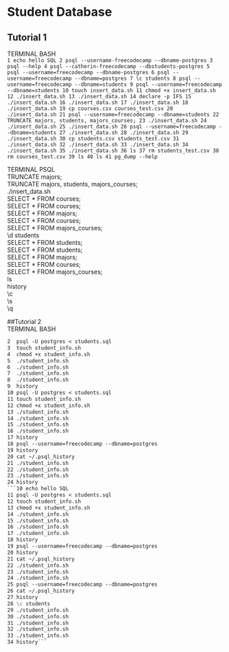 # Student Database

## Tutorial 1
TERMINAL BASH  
    ```1 echo hello SQL
2 psql --username-freecodecamp --dbname-postgres
3 psql --help
4 psql --catherin-freecodecamp --dbstudents-postgres
5 psql --username=freecodecamp --dbname-postgres
6 psql --username=freecodecamp --dbname=postgres
7 \c students
8 psql --username=freecodecamp --dbname=students
9 psql --username=freecodecamp --dbname=students
10 touch insert_data.sh
11 chmod +x insert_data.sh
12 ./insert_data.sh
13 ./insert_data.sh
14 declare -p IFS
15 ./insert_data.sh
16 ./insert_data.sh
17 ./insert_data.sh
18 ./insert_data.sh
19 cp courses.csv courses_test.csv
20 ./insert_data.sh
21 psql --username=freecodecamp --dbname=students
22 TRUNCATE majors, students, majors_courses;
23 ./insert_data.sh
24 ./insert_data.sh
25 ./insert_data.sh
26 psql --username=freecodecamp --dbname=students
27 ./insert_data.sh
28 ./insert_data.sh
29 ./insert_data.sh
30 cp students.csv students_test.csv
31 ./insert_data.sh
32 ./insert_data.sh
33 ./insert_data.sh
34 ./insert_data.sh
35 ./insert_data.sh
36 ls
37 rm students_test.csv
38 rm courses_test.csv
39 ls
40 ls
41 pg_dump --help```  
   
TERMINAL PSQL  
  TRUNCATE majors;  
  TRUNCATE majors, students, majors_courses;  
  ./insert_data.sh  
  SELECT * FROM courses;  
  SELECT * FROM courses;  
  SELECT * FROM majors;  
  SELECT * FROM courses;  
  SELECT * FROM majors_courses;  
  \d students  
  SELECT * FROM students;  
  SELECT * FROM students;  
  SELECT * FROM majors;  
  SELECT * FROM courses;  
  SELECT * FROM majors_courses;  
  ls  
  history  
  \c  
  \s  
  \q  

  ##Tutorial 2  
  TERMINAL BASH  
 ```1  echo hello SQL  
2  psql -U postgres < students.sql  
3  touch student_info.sh  
4  chmod +x student_info.sh  
5  ./student_info.sh  
6  ./student_info.sh  
7  ./student_info.sh  
8  ./student_info.sh  
9  history  
10 psql -U postgres < students.sql
11 touch student_info.sh
12 chmod +x student_info.sh
13 ./student_info.sh
14 ./student_info.sh
15 ./student_info.sh
16 ./student_info.sh
17 history
18 psql --username=freecodecamp --dbname=postgres
19 history
20 cat ~/.psql_history
21 ./student_info.sh
22 ./student_info.sh
23 ./student_info.sh
24 history
```10 echo hello SQL
11 psql -U postgres < students.sql
12 touch student_info.sh
13 chmod +x student_info.sh
14 ./student_info.sh
15 ./student_info.sh
16 ./student_info.sh
17 ./student_info.sh
18 history
19 psql --username=freecodecamp --dbname=postgres
20 history
21 cat ~/.psql_history
22 ./student_info.sh
23 ./student_info.sh
24 ./student_info.sh
25 psql --username=freecodecamp --dbname=postgres
26 cat ~/.psql_history
27 history
28 \c students
29 ./student_info.sh
30 ./student_info.sh
31 ./student_info.sh
32 ./student_info.sh
33 ./student_info.sh
34 history```

  

